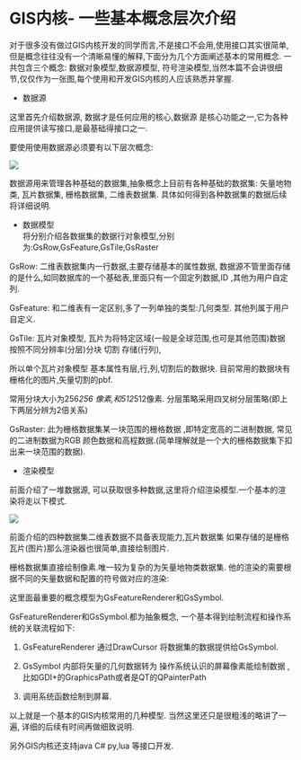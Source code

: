 # GIS内核- 一些基本概念层次介绍 #
   对于很多没有做过GIS内核开发的同学而言,不是接口不会用,使用接口其实很简单,但是概念往往没有一个清晰易懂的解释,下面分为几个方面阐述基本的常用概念. 一共包含三个概念: 数据对象模型,数据源模型, 符号渲染模型,当然本篇不会讲很细节,仅仅作为一张图,每个使用和开发GIS内核的人应该熟悉并掌握.

- 数据源

这里首先介绍数据源, 数据才是任何应用的核心,数据源 是核心功能之一,它为各种应用提供读写接口,是最基础得接口之一.

要使用使用数据源必须要有以下层次概念:

![](https://i.imgur.com/1FKPqu8.png)

数据源用来管理各种基础的数据集,抽象概念上目前有各种基础的数据集:  矢量地物类, 瓦片数据集, 栅格数据集, 二维表数据集. 具体如何得到各种数据集的数据后续将详细说明.


- 数据模型   
将分别介绍各数据集的数据行对象模型,分别为:GsRow,GsFeature,GsTile,GsRaster

GsRow: 二维表数据集内一行数据,主要存储基本的属性数据,  数据源不管里面存储的是什么,如同数据库的一个基础表,里面只有一个固定列数据,ID ,其他为用户自定列.

GsFeature: 和二维表有一定区别,多了一列单独的类型:几何类型.  其他列属于用户自定义.

GsTile: 瓦片对象模型, 瓦片为将特定区域(一般是全球范围,也可是其他范围)数据按照不同分辨率(分层)分块 切割 存储(行列),

 所以单个瓦片对象模型 基本属性有层,行,列,切割后的数据块. 目前常用的数据块有栅格化的图片,矢量切割的pbf.

常用分块大小为256*256 像素,和512*512像素. 分层策略采用四叉树分层策略(即上下两层分辨为2倍关系)

GsRaster: 此为栅格数据集某一块范围的栅格数据 ,即特定宽高的二进制数据, 常见的二进制数据为RGB 颜色数据和高程数据.(简单理解就是一个大的栅格数据集下扣出来一块范围的数据).

- 渲染模型 


 前面介绍了一堆数据源, 可以获取很多种数据,这里将介绍渲染模型.一个基本的渲染将走以下模式. 

![](https://i.imgur.com/r2jw0ce.png)

前面介绍的四种数据集二维表数据不具备表现能力,瓦片数据集 如果存储的是栅格瓦片(图片)那么渲染器也很简单,直接绘制图片.   

栅格数据集直接绘制像素.唯一较为复杂的为矢量地物类数据集. 他的渲染的需要根据不同的矢量数据和配置的符号做对应的渲染:

这里面最重要的概念模型为GsFeatureRenderer和GsSymbol.   

GsFeatureRenderer和GsSymbol.都为抽象概念, 一个基本得到绘制流程和操作系统的关联流程如下:

1. GsFeatureRenderer 通过DrawCursor 将数据集的数据提供给GsSymbol.

2. GsSymbol 内部将矢量的几何数据转为 操作系统认识的屏幕像素能绘制数据 ,比如GDI+的GraphicsPath或者是QT的QPainterPath

3. 调用系统函数绘制到屏幕.

以上就是一个基本的GIS内核常用的几种模型. 当然这里还只是很粗浅的略讲了一遍, 详细的后续有时间再做细致说明. 

另外GIS内核还支持java C# py,lua 等接口开发.
